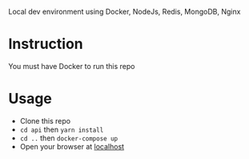 Local dev environment using Docker, NodeJs, Redis, MongoDB, Nginx

# Instruction  
You must have Docker to run this repo

# Usage  
- Clone this repo
- `cd api` then `yarn install`
- `cd ..` then `docker-compose up`
- Open your browser at [localhost](http://localhost/hello/world)

